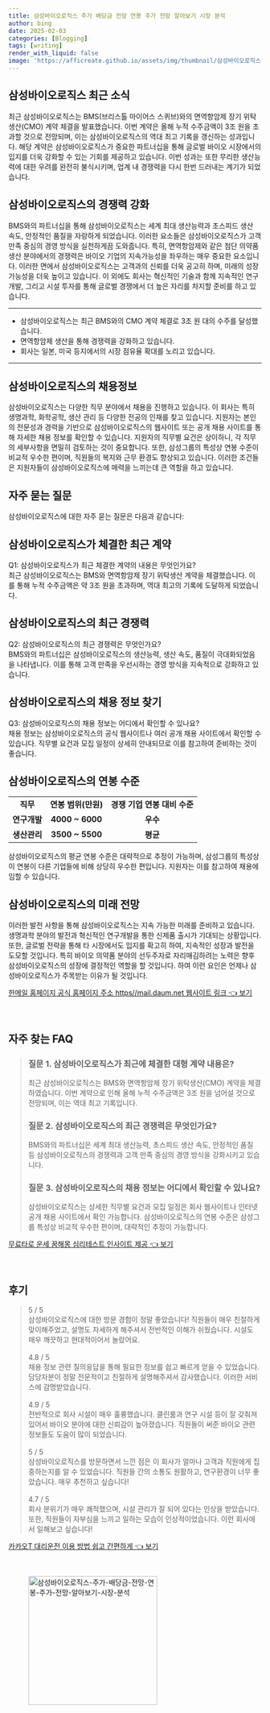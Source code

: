 ```yaml
---
title: 삼성바이오로직스 주가 배당금 전망 연봉 주가 전망 알아보기 시장 분석
author: bing
date: 2025-02-03
categories: [Blogging]
tags: [writing]
render_with_liquid: false
image: 'https://afficreate.github.io/assets/img/thumbnail/삼성바이오로직스-주가-배당금-전망-연봉-주가-전망-알아보기-시장-분석.webp'
---
```



<h2 id='삼성바이오로직스_소식'>삼성바이오로직스 최근 소식</h2>

<p>최근 삼성바이오로직스는 BMS(브리스톨 마이어스 스퀴브)와의 면역항암제 장기 위탁생산(CMO) 계약 체결을 발표했습니다. 이번 계약은 올해 누적 수주금액이 3조 원을 초과할 것으로 전망되며, 이는 삼성바이오로직스의 역대 최고 기록을 갱신하는 성과입니다. 해당 계약은 삼성바이오로직스가 중요한 파트너십을 통해 글로벌 바이오 시장에서의 입지를 더욱 강화할 수 있는 기회를 제공하고 있습니다. 이번 성과는 또한 무리한 생산능력에 대한 우려를 완전히 불식시키며, 업계 내 경쟁력을 다시 한번 드러내는 계기가 되었습니다.</p>

<h2 id='삼성바이오로직스_경쟁력'>삼성바이오로직스의 경쟁력 강화</h2>

<p>BMS와의 파트너십을 통해 삼성바이오로직스는 세계 최대 생산능력과 초스피드 생산 속도, 안정적인 품질을 자랑하게 되었습니다. 이러한 요소들은 삼성바이오로직스가 고객 만족 중심의 경영 방식을 실천하게끔 도와줍니다. 특히, 면역항암제와 같은 첨단 의약품 생산 분야에서의 경쟁력은 바이오 기업의 지속가능성을 좌우하는 매우 중요한 요소입니다. 이러한 면에서 삼성바이오로직스는 고객과의 신뢰를 더욱 공고히 하며, 미래의 성장 가능성을 더욱 높이고 있습니다. 이 외에도 회사는 혁신적인 기술과 함께 지속적인 연구 개발, 그리고 시설 투자를 통해 글로벌 경쟁에서 더 높은 자리를 차지할 준비를 하고 있습니다.</p>

<hr />

<ul>
    <li>삼성바이오로직스는 최근 BMS와의 CMO 계약 체결로 3조 원 대의 수주를 달성했습니다.</li>
    <li>면역항암제 생산을 통해 경쟁력을 강화하고 있습니다.</li>
    <li>회사는 일본, 미국 등지에서의 시장 점유율 확대를 노리고 있습니다.</li>
</ul>

<hr />

<h2 id='삼성바이오로직스_채용정보'>삼성바이오로직스의 채용정보</h2>

<p>삼성바이오로직스는 다양한 직무 분야에서 채용을 진행하고 있습니다. 이 회사는 특히 생명과학, 화학공학, 생산 관리 등 다양한 전공의 인재를 찾고 있습니다. 지원자는 본인의 전문성과 경력을 기반으로 삼성바이오로직스의 웹사이트 또는 공개 채용 사이트를 통해 자세한 채용 정보를 확인할 수 있습니다. 지원자의 직무별 요건은 상이하니, 각 직무의 세부사항을 면밀히 검토하는 것이 중요합니다. 또한, 삼성그룹의 특성상 연봉 수준이 비교적 우수한 편이며, 직원들의 복지와 근무 환경도 향상되고 있습니다. 이러한 조건들은 지원자들이 삼성바이오로직스에 매력을 느끼는데 큰 역할을 하고 있습니다.</p>

<h2 id='자주_묻는_질문'>자주 묻는 질문</h2>

<p>삼성바이오로직스에 대한 자주 묻는 질문은 다음과 같습니다:</p>

<h2 id='최근_계약'>삼성바이오로직스가 체결한 최근 계약</h2>

<p>Q1: 삼성바이오로직스가 최근 체결한 계약의 내용은 무엇인가요? <br>최근 삼성바이오로직스는 BMS와 면역항암제 장기 위탁생산 계약을 체결했습니다. 이를 통해 누적 수주금액은 약 3조 원을 초과하며, 역대 최고의 기록에 도달하게 되었습니다.</p>

<h2 id='삼성바이오로직스의_경쟁력'>삼성바이오로직스의 최근 경쟁력</h2>

<p>Q2: 삼성바이오로직스의 최근 경쟁력은 무엇인가요? <br>BMS와의 파트너십은 삼성바이오로직스의 생산능력, 생산 속도, 품질이 극대화되었음을 나타냅니다. 이를 통해 고객 만족을 우선시하는 경영 방식을 지속적으로 강화하고 있습니다.</p>

<h2 id='채용정보조회'>삼성바이오로직스의 채용 정보 찾기</h2>

<p>Q3: 삼성바이오로직스의 채용 정보는 어디에서 확인할 수 있나요? <br>채용 정보는 삼성바이오로직스의 공식 웹사이트나 여러 공개 채용 사이트에서 확인할 수 있습니다. 직무별 요건과 모집 일정이 상세히 안내되므로 이를 참고하여 준비하는 것이 좋습니다.</p>

<h2 id='삼성바이오로직스_연봉'>삼성바이오로직스의 연봉 수준</h2>

<table>
    <tr>
        <td style="text-align: center; height: 17px;"><b>직무</b></td>
        <td style="text-align: center; height: 17px;"><b>연봉 범위(만원)</b></td>
        <td style="text-align: center; height: 17px;"><b>경쟁 기업 연봉 대비 수준</b></td>
    </tr>
    <tr>
        <td style="text-align: center; height: 17px;"><b>연구개발</b></td>
        <td style="text-align: center; height: 17px;"><b>4000 ~ 6000</b></td>
        <td style="text-align: center; height: 17px;"><b>우수</b></td>
    </tr>
    <tr>
        <td style="text-align: center; height: 17px;"><b>생산관리</b></td>
        <td style="text-align: center; height: 17px;"><b>3500 ~ 5500</b></td>
        <td style="text-align: center; height: 17px;"><b>평균</b></td>
    </tr>
</table>

<p>삼성바이오로직스의 평균 연봉 수준은 대략적으로 추정이 가능하며, 삼성그룹의 특성상 이 연봉이 다른 기업들에 비해 상당히 우수한 편입니다. 지원자는 이를 참고하여 채용에 임할 수 있습니다.</p>

<h2 id='삼성바이오로직스_미래'>삼성바이오로직스의 미래 전망</h2>

<p>이러한 발전 사항을 통해 삼성바이오로직스는 지속 가능한 미래를 준비하고 있습니다. 생명과학 분야의 발전과 혁신적인 연구개발을 통한 신제품 출시가 기대되는 상황입니다. 또한, 글로벌 전략을 통해 타 시장에서도 입지를 확고히 하여, 지속적인 성장과 발전을 도모할 것입니다. 특히 바이오 의약품 분야의 선두주자로 자리매김하려는 노력은 향후 삼성바이오로직스의 성장에 결정적인 역할을 할 것입니다. 하여 이런 요인은 언제나 삼성바이오로직스가 주목받는 이유가 될 것입니다.</p>


<p><a class="click-button" title="한메일 홈페이지 공식 홈페이지 주소 https//mail.daum.net 웹사이트 링크" href="https://afficreate.github.io/posts/%ED%95%9C%EB%A9%94%EC%9D%BC-%ED%99%88%ED%8E%98%EC%9D%B4%EC%A7%80-%EA%B3%B5%EC%8B%9D-%ED%99%88%ED%8E%98%EC%9D%B4%EC%A7%80-%EC%A3%BC%EC%86%8C-httpsmail.daum.net-%EC%9B%B9%EC%82%AC%EC%9D%B4%ED%8A%B8-%EB%A7%81%ED%81%AC/" rel="dofollow">한메일 홈페이지 공식 홈페이지 주소 https//mail.daum.net 웹사이트 링크 👈 보기</a></p><br>
<h2 id='자주_찾는_FAQ'>자주 찾는 FAQ</h2>
<div itemscope="" itemtype="https://schema.org/FAQPage"> 
<blockquote> 
<div itemscope="" itemprop="mainEntity" itemtype="https://schema.org/Question"> 
<h3 itemprop="name">질문 1. 삼성바이오로직스가 최근에 체결한 대형 계약 내용은?</h3> 
<div itemscope="" itemprop="acceptedAnswer" itemtype="https://schema.org/Answer"> 
<span itemprop="text"> 
<p>최근 삼성바이오로직스는 BMS와 면역항암제 장기 위탁생산(CMO) 계약을 체결하였습니다. 이번 계약으로 인해 올해 누적 수주금액은 3조 원을 넘어설 것으로 전망되며, 이는 역대 최고 기록입니다.</p> 
</span> 
</div> 
</div> 
<div itemscope="" itemprop="mainEntity" itemtype="https://schema.org/Question"> 
<h3 itemprop="name">질문 2. 삼성바이오로직스의 최근 경쟁력은 무엇인가요?</h3> 
<div itemscope="" itemprop="acceptedAnswer" itemtype="https://schema.org/Answer"> 
<span itemprop="text"> 
<p>BMS와의 파트너십은 세계 최대 생산능력, 초스피드 생산 속도, 안정적인 품질 등 삼성바이오로직스의 경쟁력과 고객 만족 중심의 경영 방식을 강화시키고 있습니다.</p> 
</span> 
</div> 
</div> 
<div itemscope="" itemprop="mainEntity" itemtype="https://schema.org/Question"> 
<h3 itemprop="name">질문 3. 삼성바이오로직스의 채용 정보는 어디에서 확인할 수 있나요?</h3> 
<div itemscope="" itemprop="acceptedAnswer" itemtype="https://schema.org/Answer"> 
<span itemprop="text"> 
<p>삼성바이오로직스는 상세한 직무별 요건과 모집 일정은 회사 웹사이트나 인터넷 공개 채용 사이트에서 확인 가능합니다. 삼성바이오로직스의 연봉 수준은 삼성그룹 특성상 비교적 우수한 편이며, 대략적인 추정이 가능합니다.</p> 
</span> 
</div> 
</div> 
</blockquote> 
</div>
<p><a class="click-button" title="무료타로 운세 꿈해몽 심리테스트 인사이트 제공" href="https://afficreate.github.io/posts/%EB%AC%B4%EB%A3%8C%ED%83%80%EB%A1%9C-%EC%9A%B4%EC%84%B8-%EA%BF%88%ED%95%B4%EB%AA%BD-%EC%8B%AC%EB%A6%AC%ED%85%8C%EC%8A%A4%ED%8A%B8-%EC%9D%B8%EC%82%AC%EC%9D%B4%ED%8A%B8-%EC%A0%9C%EA%B3%B5/" rel="dofollow">무료타로 운세 꿈해몽 심리테스트 인사이트 제공 👈 보기</a></p><br>
<h2 id='후기'>후기</h2>
<div itemscope itemtype="https://schema.org/Product">
  <blockquote>
  <div itemprop="review" itemscope itemtype="https://schema.org/Review">
      <div itemprop="reviewRating" itemscope itemtype="https://schema.org/Rating"> <span itemprop="ratingValue">5</span> / <span itemprop="bestRating">5</span> </div>
      <span itemprop="reviewBody">삼성바이오로직스에 대한 방문 경험이 정말 좋았습니다! 직원들이 매우 친절하게 맞이해주었고, 설명도 자세하게 해주셔서 전반적인 이해가 쉬웠습니다. 시설도 매우 깨끗하고 현대적이어서 놀랐어요.</span>
  </div>
  <br>
  <div itemprop="review" itemscope itemtype="https://schema.org/Review">
      <div itemprop="reviewRating" itemscope itemtype="https://schema.org/Rating"> <span itemprop="ratingValue">4.8</span> / <span itemprop="bestRating">5</span> </div>
      <span itemprop="reviewBody">채용 정보 관련 질의응답을 통해 필요한 정보를 쉽고 빠르게 얻을 수 있었습니다. 담당자분이 정말 전문적이고 친절하게 설명해주셔서 감사했습니다. 이러한 서비스에 감명받았습니다.</span>
  </div>
  <br>
  <div itemprop="review" itemscope itemtype="https://schema.org/Review">
      <div itemprop="reviewRating" itemscope itemtype="https://schema.org/Rating"> <span itemprop="ratingValue">4.9</span> / <span itemprop="bestRating">5</span> </div>
      <span itemprop="reviewBody">전반적으로 회사 시설이 매우 훌륭했습니다. 클린룸과 연구 시설 등이 잘 갖춰져 있어서 바이오 분야에 대한 신뢰감이 높아졌습니다. 직원들이 써준 바이오 관련 정보들도 도움이 많이 되었습니다.</span>
  </div>
  <br>
  <div itemprop="review" itemscope itemtype="https://schema.org/Review">
      <div itemprop="reviewRating" itemscope itemtype="https://schema.org/Rating"> <span itemprop="ratingValue">5</span> / <span itemprop="bestRating">5</span> </div>
      <span itemprop="reviewBody">삼성바이오로직스를 방문하면서 느낀 점은 이 회사가 얼마나 고객과 직원에게 집중하는지를 알 수 있었습니다. 직원들 간의 소통도 원활하고, 연구환경이 너무 좋았습니다. 매우 추천하고 싶습니다!</span>
  </div>
  <br>
  <div itemprop="review" itemscope itemtype="https://schema.org/Review">
      <div itemprop="reviewRating" itemscope itemtype="https://schema.org/Rating"> <span itemprop="ratingValue">4.7</span> / <span itemprop="bestRating">5</span> </div>
      <span itemprop="reviewBody">회사 분위기가 매우 쾌적했으며, 시설 관리가 잘 되어 있다는 인상을 받았습니다. 또한, 직원들이 자부심을 느끼고 일하는 모습이 인상적이었습니다. 이런 회사에서 일해보고 싶습니다!</span>
  </div>
  </blockquote>
</div>
<p><a class="click-button" title="카카오T 대리운전 이용 방법 쉽고 간편하게" href="https://afficreate.github.io/posts/%EC%B9%B4%EC%B9%B4%EC%98%A4T-%EB%8C%80%EB%A6%AC%EC%9A%B4%EC%A0%84-%EC%9D%B4%EC%9A%A9-%EB%B0%A9%EB%B2%95-%EC%89%BD%EA%B3%A0-%EA%B0%84%ED%8E%B8%ED%95%98%EA%B2%8C/" rel="dofollow">카카오T 대리운전 이용 방법 쉽고 간편하게 👈 보기</a></p><br>
<figure class="image"><img src="https://afficreate.github.io/assets/img/thumbnail/삼성바이오로직스-주가-배당금-전망-연봉-주가-전망-알아보기-시장-분석.webp" alt="삼성바이오로직스-주가-배당금-전망-연봉-주가-전망-알아보기-시장-분석" width="256" height="256"></figure>